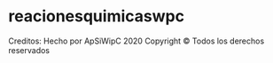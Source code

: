 # reacionesquimicaswpc
 Creditos: Hecho por ApSiWipC 2020 Copyright © Todos los derechos reservados
